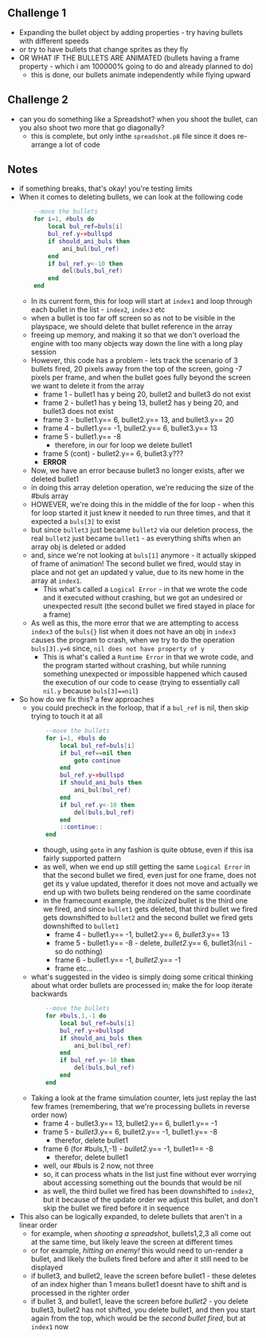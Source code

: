 ## Challenge 1
- Expanding the bullet object by adding properties - try having bullets with different speeds
- or try to have bullets that change sprites as they fly
- OR WHAT IF THE BULLETS ARE ANIMATED (bullets having a frame property - which i am 100000% going to do and already planned to do)
  - this is done, our bullets animate independently while flying upward
## Challenge 2
- can you do something like a Spreadshot? when you shoot the bullet, can you also shoot two more that go diagonally?
  - this is complete, but only inthe `spreadshot.p8` file since it does re-arrange a lot of code
## Notes
- if something breaks, that's okay! you're testing limits
- When it comes to deleting bullets, we can look at the following code
    ```lua
        --move the bullets
        for i=1, #buls do
            local bul_ref=buls[i]
            bul_ref.y-=bullspd
            if should_ani_buls then
                ani_bul(bul_ref)
            end
            if bul_ref.y<-10 then
                del(buls,bul_ref)
            end
        end
    ```
  - In its current form, this for loop will start at `index1` and loop through each bullet in the list - `index2`, `index3` etc
  - when a bullet is too far off screen so as not to be visible in the playspace, we should delete that bullet reference in the array
  - freeing up memory, and making it so that we don't overload the engine with too many objects way down the line with a long play session
  - However, this code has a problem - lets track the scenario of 3 bullets fired, 20 pixels away from the top of the screen, going -7 pixels per frame, and when the bullet goes fully beyond the screen we want to delete it from the array
    - frame 1 - bullet1 has y being 20, bullet2 and bullet3 do not exist
    - frame 2 - bullet1 has y being 13, bullet2 has y being 20, and bullet3 does not exist
    - frame 3 - bullet1.y== 6, bullet2.y== 13, and bullet3.y== 20
    - frame 4 - bullet1.y== -1, bullet2.y== 6, bullet3.y== 13
    - frame 5 - bullet1.y== -8
      - therefore, in our for loop we delete bullet1
    - frame 5 (cont) - bullet2.y== 6, bullet3.y???
    - **ERROR**
  - Now, we have an error because bullet3 no longer exists, after we deleted bullet1
  - in doing this array deletion operation, we're reducing the size of the #buls array
  - HOWEVER, we're doing this in the middle of the for loop - when this for loop started it just knew it needed to run three times, and that it expected a `buls[3]` to exist
  - but since `bullet3` just became `bullet2` via our deletion process, the real `bullet2` just became `bullet1` - as everything shifts when an array obj is deleted or added
  - and, since we're not looking at `buls[1]` anymore - it actually skipped of frame of animation! The second bullet we fired, would stay in place and not get an updated y value, due to its new home in the array at `index1`. 
    - This what's called a `Logical Error` - in that we wrote the code and it executed without crashing, but we got an undesired or unexpected result (the second bullet we fired stayed in place for a frame) 
  - As well as this, the more error that we are attempting to access `index3` of the `buls{}` list when it does not have an obj in `index3` causes the program to crash, when we try to do the operation `buls[3].y=6` since, `nil does not have property of y`
    - This is what's called a `Runtime Error` in that we wrote code, and the program started without crashing, but while running something unexpected or impossible happened which caused the execution of our code to cease (trying to essentially call `nil.y` because `buls[3]==nil`)
- So how do we fix this? a few approaches
  - you could precheck in the forloop, that if a `bul_ref` is nil, then skip trying to touch it at all
    ```lua
        --move the bullets
        for i=1, #buls do
            local bul_ref=buls[i]
            if bul_ref==nil then
                goto continue
            end
            bul_ref.y-=bullspd
            if should_ani_buls then
                ani_bul(bul_ref)
            end
            if bul_ref.y<-10 then
                del(buls,bul_ref)
            end
            ::continue::
        end
    ```
    - though, using `goto` in any fashion is quite obtuse, even if this isa fairly supported pattern
    - as well, when we end up still getting the same `Logical Error` in that the second bullet we fired, even just for one frame, does not get its y value updated, therefor it does not move and actually we end up with two bullets being rendered on the same coordinate
    - in the framecount example, the *italicized* bullet is the third one we fired, and since `bullet1` gets deleted, that third bullet we fired gets downshifted to `bullet2` and the second bullet we fired gets downshifted to `bullet1`
      - frame 4 - bullet1.y== -1, bullet2.y== 6, *bullet3*.y== 13
      - frame 5 - bullet1.y== -8 - delete, *bullet2*.y== 6, bullet3(`nil` - so do nothing)
      - frame 6 - bullet1.y== -1, *bullet2*.y== -1
      - frame etc...
  - what's suggested in the video is simply doing some critical thinking about what order bullets are processed in; make the for loop iterate backwards
    ```lua
        --move the bullets
        for #buls,1,-1 do
            local bul_ref=buls[i]
            bul_ref.y-=bullspd
            if should_ani_buls then
                ani_bul(bul_ref)
            end
            if bul_ref.y<-10 then
                del(buls,bul_ref)
            end
        end
    ```
  - Taking a look at the frame simulation counter, lets just replay the last few frames (remembering, that we're processing bullets in reverse order now)
    - frame 4 - bullet3.y== 13, bullet2.y== 6, bullet1.y== -1
    - frame 5 - *bullet3*.y== 6, bullet2.y== -1, bullet1.y== -8 
      - therefor, delete bullet1
    - frame 6 (for #buls,1,-1) - *bullet2*.y== -1, bullet1== -8
      - therefor, delete bullet1
    - well, our #buls is 2 now, not three
    - so, it can process whats in the list just fine without ever worrying about accessing something out the bounds that would be nil
    - as well, the third bullet we fired has been downshifted to `index2`, but it because of the update order we adjust this bullet, and don't skip the bullet we fired before it in sequence
- This also can be logically expanded, to delete bullets that aren't in a linear order
  - for example, when *shooting a spreadshot*, bullets1,2,3 all come out at the same time, but likely leave the screen at different times
  - or for example, *hitting an enemy!* this would need to un-render a bullet, and likely the bullets fired before and after it still need to be displayed
  - if bullet3, and bullet2, leave the screen before bullet1 - these deletes of an index higher than 1 means bullet1 doesnt have to shift and is processed in the righter order
  - if bullet 3, and bullet1, leave the screen before *bullet2* - you delete bullet3, bullet2 has not shifted, you delete bullet1, and then you start again from the top, which would be the *second bullet fired*, but at `index1` now